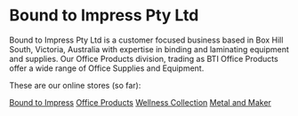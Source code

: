 # Bound to Impress Pty Ltd

Bound to Impress Pty Ltd is a customer focused business based in Box Hill South, Victoria, Australia with expertise in binding and laminating equipment and supplies. Our Office Products division, trading as BTI Office Products offer a wide range of Office Supplies and Equipment.

These are our online stores (so far):

[Bound to Impress](https://www.boundtoimpress.com.au/shop/)
[Office Products](https://www.office-products.com.au/shop/)
[Wellness Collection](https://www.wellnesscollection.com.au/shop/)
[Metal and Maker](https://www.metalandmaker.com.au/)

<!--

**Here are some ideas to get you started:**

🙋‍♀️ A short introduction - what is your organization all about?
🌈 Contribution guidelines - how can the community get involved?
👩‍💻 Useful resources - where can the community find your docs? Is there anything else the community should know?
🍿 Fun facts - what does your team eat for breakfast?
🧙 Remember, you can do mighty things with the power of [Markdown](https://docs.github.com/github/writing-on-github/getting-started-with-writing-and-formatting-on-github/basic-writing-and-formatting-syntax)
-->
